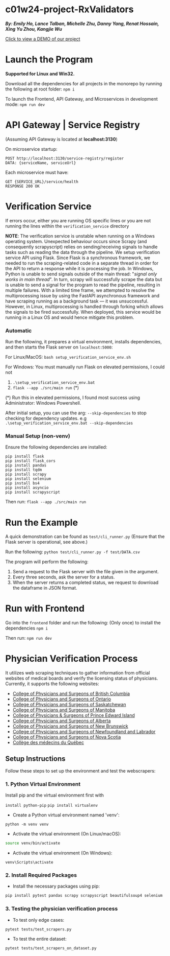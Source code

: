 # c01w24-project-RxValidators
***By: Emily Ho, Lance Talban, Michelle Zhu, Danny Yang, Renat Hossain, Xing Yu Zhou, Kangjie Wu***

[Click to view a DEMO of our project](https://youtu.be/i3gYOHE-1Qc)

# Launch the Program

**Supported for Linux and Win32.**

Download all the dependencies for all projects in the monorepo by running the following at root folder: `npm i`

To launch the Frontend, API Gateway, and Microservices in development mode: `npm run dev`


# API Gateway | Service Registry

(Assuming API Gateway is located at **localhost:3130**)

On microservice startup:

```
POST http://localhost:3130/service-registry/register
DATA: {serviceName, serviceUrl}
```

Each microservice must have:

```
GET {SERVICE_URL}/service/health
RESPONSE 200 OK
```

# Verification Service

If errors occur, either you are running OS specific lines or you are not running the lines within the `verification_service` directory

**NOTE**: The verification service is unstable when running on a Windows operating system. Unexpected behaviour occurs since Scrapy (and consequently scrapyscript) relies on sending/receiving signals to handle tasks such as reading the data through the pipeline. We setup verification service API using Flask. Since Flask is a synchronous framework, we needed to run the scraping-related code in a separate thread in order for the API to return a response while it is processing the job. In Windows, Python is unable to send signals outside of the main thread: "*signal only works in main thread*". In turn, scrapy will successfully scrape the data but is unable to send a signal for the program to read the pipeline, resulting in multiple failures. With a limited time frame, we attempted to resolve the multiprocessing issue by using the FastAPI asynchronous framework and have scraping running as a background task — it was unsuccessful. However, in Linux, multiprocessing is handled through forking which allows the signals to be fired successfully. When deployed, this service would be running in a Linux OS and would hence mitigate this problem.

### Automatic

Run the following, it prepares a virtual environment, installs dependencies, and then starts the Flask server on `localhost:5000`:

For Linux/MacOS:
`bash setup_verification_service_env.sh`

For Windows:
You must manually run Flask on elevated permissions, I could not

1. `.\setup_verification_service_env.bat`
2. `flask --app ./src/main run` (\*)

(\*) Run this in elevated permissions, I found most success using Administrator: Windows Powershell.

After initial setup, you can use the arg: `--skip-dependencies` to stop checking for dependency updates.
e.g `.\setup_verification_service_env.bat --skip-dependencies`

### Manual Setup (non-venv)

Ensure the following dependencies are installed:

    pip install flask
    pip install flask_cors
    pip install pandas
    pip install tqdm
    pip install scrapy
    pip install selenium
    pip install bs4
    pip install asyncio
    pip install scrapyscript

Then run:
`flask --app ./src/main run`

# Run the Example

A quick demonstration can be found as `test/cli_runner.py` (Ensure that the Flask server is operational, see above.)

Run the following:
`python test/cli_runner.py -f test/DATA.csv`

The program will perform the following:

1. Send a request to the Flask server with the file given in the argument.
2. Every three seconds, ask the server for a status.
3. When the server returns a completed status, we request to download the dataframe in JSON format.

# Run with Frontend

Go into the `frontend` folder and run the following:
(Only once) to install the dependencies
`npm i`

Then run: `npm run dev`

# Physician Verification Process

It utilizes web scraping techniques to gather information from official websites of medical boards and verify the licensing status of physicians. Currently, it supports the following websites:

-   [College of Physicians and Surgeons of British Columbia](https://www.cpsbc.ca/public/registrant-directory)
-   [College of Physicians and Surgeons of Ontario](https://doctors.cpso.on.ca/?search=general)
-   [College of Physicians and Surgeons of Saskatchewan](https://www.cps.sk.ca/imis)
-   [College of Physicians and Surgeons of Manitoba](https://member.cpsm.mb.ca/member/profilesearch)
-   [College of Physicians & Surgeons of Prince Edward Island](https://cpspei.alinityapp.com/client/publicdirectory)
-   [College of Physicians and Surgeons of Alberta](https://search.cpsa.ca/)
-   [College of Physicians and Surgeons of New Brunswick](https://cpsnb.alinityapp.com/Client/PublicDirectory)
-   [College of Physicians and Surgeons of Newfoundland and Labrador](https://cpsnl.ca/physician-search/)
-   [College of Physicians and Surgeons of Nova Scotia](https://cpsnsphysiciansearch.azurewebsites.net/)
-   [Collège des médecins du Québec](https://www.cmq.org/en/directory)

## Setup Instructions

Follow these steps to set up the environment and test the webscrapers:

### 1. Python Virtual Environment
Install pip and the virtual environment first with

```install python-pip```
```pip install virtualenv```

-   Create a Python virtual environment named 'venv':

```bash/Windows
python -m venv venv
```

-   Activate the virtual environment (On Linux/macOS):

```bash
source venv/bin/activate
```
-   Activate the virtual environment (On Windows):

```Windows
venv\Scripts\activate
```

### 2. Install Required Packages

-   Install the necessary packages using pip:

```bash
pip install pytest pandas scrapy scrapyscript beautifulsoup4 selenium
```

### 3. Testing the physician verification process

-   To test only edge cases:

```bash
pytest tests/test_scrapers.py
```

-   To test the entire dataset:

```bash
pytest tests/test_scrapers_on_dataset.py
```
